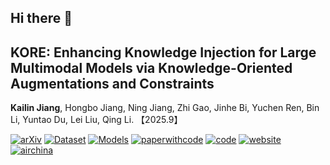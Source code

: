 ## Hi there 👋


## **KORE: Enhancing Knowledge Injection for Large Multimodal Models via Knowledge-Oriented Augmentations and Constraints**

**Kailin Jiang**, Hongbo Jiang, Ning Jiang, Zhi Gao, Jinhe Bi, Yuchen Ren, Bin Li, Yuntao Du, Lei Liu, Qing Li. 【2025.9】 <br>




[![arXiv](https://img.shields.io/badge/Arxiv-2505.24449-b31b1b.svg?logo=arXiv)](https://arxiv.org/abs/2505.24449) [![Dataset](https://img.shields.io/badge/%F0%9F%A4%97%20Dataset-EVOKE-blue)](https://huggingface.co/datasets/kailinjiang/EVOKE) [![Models](https://img.shields.io/badge/%F0%9F%A4%97%20Models-EVOKE-blue)](https://huggingface.co/kailinjiang/EVOKE-Models) [![paperwithcode](https://img.shields.io/badge/PWC-EVOKE-blue?logo=paperswithcode)](https://paperswithcode.com/paper/when-large-multimodal-models-confront)  [![code](https://img.shields.io/badge/Code-EVOKE-blue?logo=github)](https://github.com/EVOKE-LMM/EVOKE) [![website](https://img.shields.io/badge/Website-EVOKE-orange?logo=homepage)](https://evoke-lmm.github.io/) [![airchina](https://img.shields.io/badge/数源AI-EVOKE-red?logo=airchina)]()

<!--

**Here are some ideas to get you started:**

🙋‍♀️ A short introduction - what is your organization all about?
🌈 Contribution guidelines - how can the community get involved?
👩‍💻 Useful resources - where can the community find your docs? Is there anything else the community should know?
🍿 Fun facts - what does your team eat for breakfast?
🧙 Remember, you can do mighty things with the power of [Markdown](https://docs.github.com/github/writing-on-github/getting-started-with-writing-and-formatting-on-github/basic-writing-and-formatting-syntax)
-->
